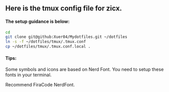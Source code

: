 ## Here is the tmux config file for zicx.
#### The setup guidance is below:
```bash
cd
git clone git@github:Xuer04/Mydotfiles.git ~/dotfiles
ln -s -f ~/dotfiles/tmux/.tmux.conf
cp ~/dotfiles/tmux/.tmux.conf.local .
```

#### Tips:
Some symbols and icons are based on Nerd Font. You need to setup these fonts in your terminal.

Recommend FiraCode NerdFont.
